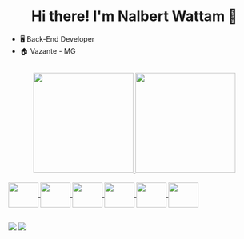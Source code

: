 <h1 align="center">
  Hi there! I'm Nalbert Wattam 👋
</h1>

- 🖥 Back-End Developer
- 🏠 Vazante - MG

##

<div align="center">
  <a href="https://github.com/Wattam">
  <img height="199.9em" src="https://github-readme-stats.vercel.app/api?username=wattam&show_icons=true&theme=radical&include_all_commits=true&count_private=true&hide_border=true&border_radius=true"/>
  <img height="199.9em" src="https://github-readme-stats.vercel.app/api/top-langs/?username=wattam&layout=compact&langs_count=7&theme=radical&hide_border=true&border_radius=true"/>
</div>

<div style="display: inline_block"><br>
  <img align="center" height="50" width="60" src="https://cdn.jsdelivr.net/gh/devicons/devicon/icons/java/java-original-wordmark.svg">
  <img align="center" height="50" width="60" src="https://cdn.jsdelivr.net/gh/devicons/devicon/icons/go/go-original-wordmark.svg">
  <img align="center" height="50" width="60" src="https://cdn.jsdelivr.net/gh/devicons/devicon/icons/spring/spring-original-wordmark.svg">
  <img align="center" height="50" width="60" src="https://cdn.jsdelivr.net/gh/devicons/devicon/icons/postgresql/postgresql-original-wordmark.svg">
  <img align="center" height="50" width="60" src="https://cdn.jsdelivr.net/gh/devicons/devicon/icons/mongodb/mongodb-original-wordmark.svg">
  <img align="center" height="50" width="60" src="https://cdn.jsdelivr.net/gh/devicons/devicon/icons/c/c-plain.svg">
</div>
  
##
  
<div>
  <a href = "https://www.linkedin.com/in/nalberwattam/" target="_blank"><img src="https://img.shields.io/badge/-LinkedIn-%230077B5?style=for-the-badge&logo=linkedin&logoColor=white"></a>
  <a href = "mailto:nalbertwattam@gmail.com"><img src="https://img.shields.io/badge/Gmail-D14836?style=for-the-badge&logo=gmail&logoColor=white"></a> 
</div>
